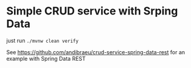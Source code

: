# Simple CRUD service with Srping Data

just run `./mvnw clean verify`

See https://github.com/andibraeu/crud-service-spring-data-rest for an example with Spring Data REST
